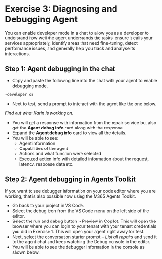 # Exercise 3: Diagnosing and Debugging Agent

You can enable developer mode in a chat to allow you as a developer to understand how well the agent understands the tasks, ensure it calls your services appropriately, identify areas that need fine-tuning, detect performance issues, and generally help you track and analyse its interactions.

## Step 1: Agent debugging in the chat

- Copy and paste the following line into the chat with your agent to enable debugging mode.

```
-developer on
```
- Next to test, send a prompt to interact with the agent like the one below.

*Find out what Karin is working on.*

- You will get a response with information from the repair service but also get the **Agent debug info** card along with the response.
- Expand the **Agent debug info** card to view all the details.
- You will be able to see: 
    -	Agent information
    -	Capabilities of the agent
    -	Actions and what function were selected
    -	Executed action info with detailed information about the request, latency, response data etc.

## Step 2: Agent debugging in Agents Toolkit

If you want to see debugger information on your code editor where you are working, that is also possible now using the M365 Agents Toolkit. 

- Go back to your project in VS Code.
- Select the debug icon from the VS Code menu on the left side of the editor. 
- Select the run and debug button > Preview in Copilot. This will open the browser where you can login to your tenant with your tenant credentials you did in Exercise 1. This will open your agent right away for test. 
- Next, select the conversation starter prompt – *List all repairs* and send it to the agent chat and keep watching the Debug console in the editor.
- You will be able to see the debugger information in the console as shown below. 
